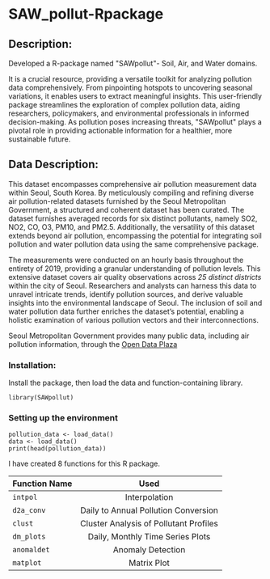 # SAW_pollut-Rpackage  
## Description:
Developed a R-package named "SAWpollut"- Soil, Air, and Water domains.   

It is a crucial resource, providing a versatile toolkit for analyzing pollution data comprehensively. From pinpointing hotspots to uncovering seasonal variations, it enables users to extract meaningful insights. This user-friendly package streamlines the exploration of complex pollution data, aiding researchers, policymakers, and environmental professionals in informed decision-making. As pollution poses increasing threats, "SAWpollut" plays a pivotal role in providing actionable information for a healthier, more sustainable future.
## Data Description:
This dataset encompasses comprehensive air pollution measurement data within Seoul, South Korea. By meticulously compiling and refining diverse air pollution-related datasets furnished by the Seoul Metropolitan Government, a structured and coherent dataset has been curated. The dataset furnishes averaged records for six distinct pollutants, namely SO2, NO2, CO, O3, PM10, and PM2.5. Additionally, the versatility of this dataset extends beyond air pollution, encompassing the potential for integrating soil pollution and water pollution data using the same comprehensive package.  

The measurements were conducted on an hourly basis throughout the entirety of 2019, providing a granular understanding of pollution levels. This extensive dataset covers air quality observations across *25 distinct districts* within the city of Seoul. Researchers and analysts can harness this data to unravel intricate trends, identify pollution sources, and derive valuable insights into the environmental landscape of Seoul. The inclusion of soil and water pollution data further enriches the dataset’s potential, enabling a holistic examination of various pollution vectors and their interconnections.  

Seoul Metropolitan Government provides many public data, including air pollution information, through the [Open Data Plaza](https://data.seoul.go.kr/)  

### Installation:
Install the package, then load the data and function-containing library.  
```
library(SAWpollut)
```
### Setting up the environment
```
pollution_data <- load_data()
data <- load_data()
print(head(pollution_data))
```
I have created 8 functions for this R package.

|Function Name     |                 Used                  |
| -------------    |:-------------------------------------:|
| `intpol`         | Interpolation                         |
|`d2a_conv`        | Daily to Annual Pollution Conversion  |
|`clust`           |Cluster Analysis of Pollutant Profiles |
|`dm_plots`        |Daily, Monthly Time Series Plots       |
|`anomaldet`       |Anomaly Detection                      |
|`matplot`         |Matrix Plot                            |